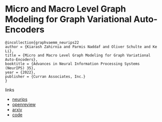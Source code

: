 # Micro and Macro Level Graph Modeling for Graph Variational Auto-Encoders

```
@incollection{graphvaemm_neurips22
author = {Kiarash Zahirnia and Parmis Naddaf and Oliver Schulte and Ke Li},
title = {Micro and Macro Level Graph Modeling for Graph Variational Auto-Encoders},
booktitle = {Advances in Neural Information Processing Systems (NeurIPS) 35},
year = {2022},
publisher = {Curran Associates, Inc.}
}
```

links
- [neurips](https://nips.cc/Conferences/2022/Schedule?showEvent=54493)
- [openreview](https://openreview.net/forum?id=zUbMHIxszNp)
- [arxiv](https://arxiv.org/abs/2210.16844)
- [code](https://github.com/kiarashza/GraphVAE-MM)

